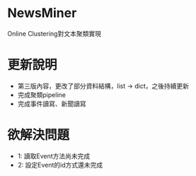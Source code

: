 # NewsMiner

Online Clustering對文本聚類實現

# 更新說明

* 第三版內容，更改了部分資料結構，list -> dict，之後持續更新
* 完成聚類pipeline
* 完成事件讀寫、新聞讀寫

# 欲解決問題

* 1: 讀取Event方法尚未完成
* 2: 設定Event的id方式還未完成
